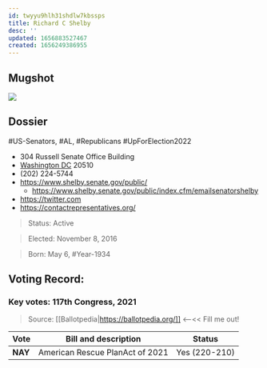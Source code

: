 ```yaml
---
id: twyyu9hlh31shdlw7kbssps
title: Richard C Shelby
desc: ''
updated: 1656883527467
created: 1656249386955
---
```


## Mugshot

![](/assets/images/2022-06-26-08-34-27.png)

## Dossier

#US-Senators, #AL, #Republicans #UpForElection2022

- 304 Russell Senate Office Building
- [Washington DC](https://en.wikipedia.org/wiki/Washington,_D.C.) 20510
- (202) 224-5744
- https://www.shelby.senate.gov/public/
  - https://www.shelby.senate.gov/public/index.cfm/emailsenatorshelby
- https://twitter.com
- https://contactrepresentatives.org/

> Status: Active

> Elected: November 8, 2016

> Born: May 6, #Year-1934

## Voting Record:

### Key votes: 117th Congress, 2021

> Source: [[Ballotpedia|https://ballotpedia.org/]] <--<< Fill me out!

| Vote    | Bill and description            | Status        |
| ------- | ------------------------------- | ------------- |
| **NAY** | American Rescue PlanAct of 2021 | Yes (220-210) |
